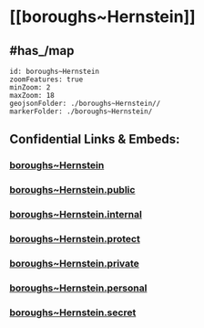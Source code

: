 # [[boroughs~Hernstein]] 


## #has_/map  



```leaflet
id: boroughs~Hernstein
zoomFeatures: true 
minZoom: 2 
maxZoom: 18
geojsonFolder: ./boroughs~Hernstein//
markerFolder: ./boroughs~Hernstein/
```


## Confidential Links & Embeds: 

### [boroughs~Hernstein](/_Standards/Earth/Continent/Europe/Europe~Central/Austria/Austrias_States/Niederösterreich/counties~NÖ/Baden/cities~Baden/Hernstein/boroughs~Hernstein.md) 

### [boroughs~Hernstein.public](/_public/Earth/Continent/Europe/Europe~Central/Austria/Austrias_States/Niederösterreich/counties~NÖ/Baden/cities~Baden/Hernstein/boroughs~Hernstein.public.md) 

### [boroughs~Hernstein.internal](/_internal/Earth/Continent/Europe/Europe~Central/Austria/Austrias_States/Niederösterreich/counties~NÖ/Baden/cities~Baden/Hernstein/boroughs~Hernstein.internal.md) 

### [boroughs~Hernstein.protect](/_protect/Earth/Continent/Europe/Europe~Central/Austria/Austrias_States/Niederösterreich/counties~NÖ/Baden/cities~Baden/Hernstein/boroughs~Hernstein.protect.md) 

### [boroughs~Hernstein.private](/_private/Earth/Continent/Europe/Europe~Central/Austria/Austrias_States/Niederösterreich/counties~NÖ/Baden/cities~Baden/Hernstein/boroughs~Hernstein.private.md) 

### [boroughs~Hernstein.personal](/_personal/Earth/Continent/Europe/Europe~Central/Austria/Austrias_States/Niederösterreich/counties~NÖ/Baden/cities~Baden/Hernstein/boroughs~Hernstein.personal.md) 

### [boroughs~Hernstein.secret](/_secret/Earth/Continent/Europe/Europe~Central/Austria/Austrias_States/Niederösterreich/counties~NÖ/Baden/cities~Baden/Hernstein/boroughs~Hernstein.secret.md)

